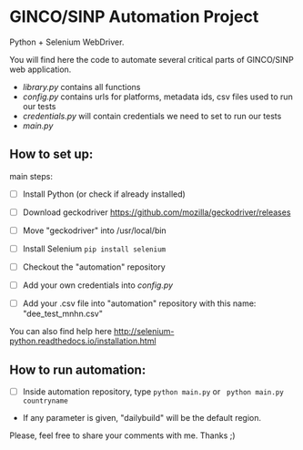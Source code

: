 # GINCO/SINP Automation Project 

Python + Selenium WebDriver. 

You will find here the code to automate several critical parts of GINCO/SINP web application.

- _library.py_ contains all functions 
- _config.py_ contains urls for platforms, metadata ids, csv files used to run our tests    
- _credentials.py_ will contain credentials we need to set to run our tests      
- _main.py_  

## How to set up:

main steps:

- [ ] Install Python (or check if already installed)
- [ ] Download geckodriver https://github.com/mozilla/geckodriver/releases 
- [ ] Move "geckodriver" into /usr/local/bin 
- [ ] Install Selenium ```pip install selenium```
- [ ] Checkout the "automation" repository 
- [ ] Add your own credentials into _config.py_
- [ ] Add your .csv file into "automation" repository with this name: "dee_test_mnhn.csv"  



You can also find help here http://selenium-python.readthedocs.io/installation.html

## How to run automation:

- [ ] Inside automation repository, type ``` python main.py ``` or ``` python main.py countryname```
 
* If any parameter is given, "dailybuild" will be the default region.  

Please, feel free to share your comments with me. 
Thanks ;)


